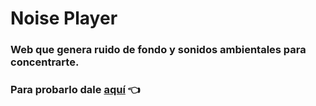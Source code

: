 # Noise Player 
### Web que genera ruido de fondo y sonidos ambientales para concentrarte.

### Para probarlo dale [aquí](https://noise-player-juankyyy.vercel.app/) 👈